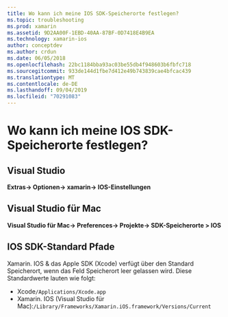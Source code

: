 ```yaml
---
title: Wo kann ich meine IOS SDK-Speicherorte festlegen?
ms.topic: troubleshooting
ms.prod: xamarin
ms.assetid: 9D2AA00F-1EBD-40AA-87BF-0D7418E4B9EA
ms.technology: xamarin-ios
author: conceptdev
ms.author: crdun
ms.date: 06/05/2018
ms.openlocfilehash: 22bc1184bba93ac03be55db4f948603b6fbfc718
ms.sourcegitcommit: 933de144d1fbe7d412e49b743839cae4bfcac439
ms.translationtype: MT
ms.contentlocale: de-DE
ms.lasthandoff: 09/04/2019
ms.locfileid: "70291083"
---
```

# <a name="where-can-i-set-my-ios-sdk-locations"></a>Wo kann ich meine IOS SDK-Speicherorte festlegen?

## <a name="visual-studio"></a>Visual Studio

**Extras-> Optionen-> xamarin-> IOS-Einstellungen**

## <a name="visual-studio-for-mac"></a>Visual Studio für Mac

**Visual Studio für Mac-> Preferences-> Projekte-> SDK-Speicherorte > IOS**

## <a name="default-ios-sdk-paths"></a>IOS SDK-Standard Pfade

Xamarin. IOS & das Apple SDK (Xcode) verfügt über den Standard Speicherort, wenn das Feld Speicherort leer gelassen wird. Diese Standardwerte lauten wie folgt:

- Xcode`/Applications/Xcode.app`
- Xamarin. IOS (Visual Studio für Mac):`/Library/Frameworks/Xamarin.iOS.framework/Versions/Current`

